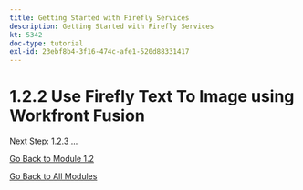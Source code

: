 ```yaml
---
title: Getting Started with Firefly Services
description: Getting Started with Firefly Services
kt: 5342
doc-type: tutorial
exl-id: 23ebf8b4-3f16-474c-afe1-520d88331417
---
```

# 1.2.2 Use Firefly Text To Image using Workfront Fusion

Next Step: [1.2.3 ...](./ex3.md)

[Go Back to Module 1.2](./automation.md)

[Go Back to All Modules](./../../../overview.md)
